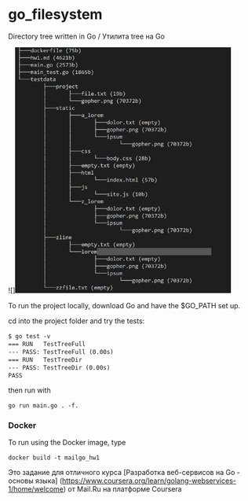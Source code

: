 # go_filesystem
Directory tree written in Go / Утилита tree на Go

![]<img src="example.PNG" alt="example" height="500"/>


To run the project locally, download Go and have the $GO_PATH set up. 

cd into the project folder and try the tests:

```
$ go test -v
=== RUN   TestTreeFull
--- PASS: TestTreeFull (0.00s)
=== RUN   TestTreeDir
--- PASS: TestTreeDir (0.00s)
PASS
```

then run with 

```
go run main.go . -f.
```

### Docker
To run using the Docker image, type

```
docker build -t mailgo_hw1
```

Это задание для отличного курса [Разработка веб-сервисов на Go - основы языка] (https://www.coursera.org/learn/golang-webservices-1/home/welcome) от Mail.Ru на платформе Coursera